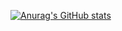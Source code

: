 [![Anurag's GitHub stats](https://github-readme-stats.vercel.app/api?username=anuraghazra)](https://github.com/anuraghazra/github-readme-stats.vercel.app/api?username=anuraghazra&count_private=true&show_icons=true)
